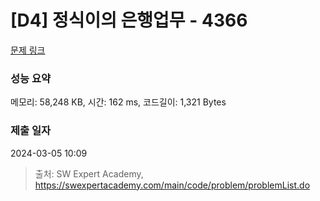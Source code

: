 # [D4] 정식이의 은행업무 - 4366 

[문제 링크](https://swexpertacademy.com/main/code/problem/problemDetail.do?contestProbId=AWMeRLz6kC0DFAXd) 

### 성능 요약

메모리: 58,248 KB, 시간: 162 ms, 코드길이: 1,321 Bytes

### 제출 일자

2024-03-05 10:09



> 출처: SW Expert Academy, https://swexpertacademy.com/main/code/problem/problemList.do